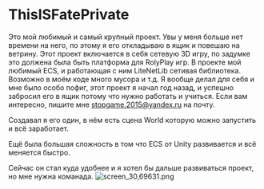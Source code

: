 # ThisISFatePrivate
Это мой любимый и самый крупный проект. Увы у меня больше нет времени на него, по этому я его откладываю в ящик и повешаю на ветрину. Этот проект включается в себя сетевую 3D игру, по задумке это должена была быть платформа для RolyPlay игр. В проекте мой любимый ECS, и работающая с ним LiteNetLib сетивая библиотека. Возможно в моём коде много мусора и т.д. Я вообще делал для себя и мне было особо пофиг, этот проект я начал год назад, и успешно забросил его в ящик потому что нужно работать и учиться. Если вам интересно, пишите мне stopgame.2015@yandex.ru на почту.

Создавал я его один, в нём есть сцена World которую можно запустить и всё заработает.

Ещё была большая сложность в том что ECS от Unity развивается и всё меняется быстро.

Сейчас он стал куда удобнее и я хотел бы дальше развиваться проект, но мне нужна команада.
<img src="/vlasooff/ThisISFate_Open/blob/Inventory/screen_30,69631.png?raw=true" alt="screen_30,69631.png">
